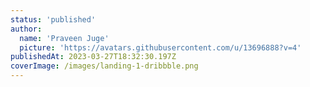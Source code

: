 ```yaml
---
status: 'published'
author:
  name: 'Praveen Juge'
  picture: 'https://avatars.githubusercontent.com/u/13696888?v=4'
publishedAt: 2023-03-27T18:32:30.197Z
coverImage: /images/landing-1-dribbble.png
---
```


